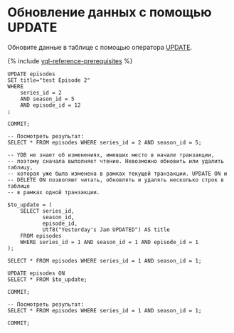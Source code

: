 # Обновление данных с помощью UPDATE

Обновите данные в таблице с помощью оператора [UPDATE](../../yql/reference/syntax/update.md).

{% include [yql-reference-prerequisites](_includes/yql_tutorial_prerequisites.md) %}

```yql
UPDATE episodes
SET title="test Episode 2"
WHERE
    series_id = 2
    AND season_id = 5
    AND episode_id = 12
;

COMMIT;

-- Посмотреть результат:
SELECT * FROM episodes WHERE series_id = 2 AND season_id = 5;

-- YDB не знает об изменениях, имевших место в начале транзакции,
-- поэтому сначала выполняет чтение. Невозможно обновить или удалить таблицу,
-- которая уже была изменена в рамках текущей транзакции. UPDATE ON и
-- DELETE ON позволяют читать, обновлять и удалять несколько строк в таблице
-- в рамках одной транзакции.

$to_update = (
    SELECT series_id,
           season_id,
           episode_id,
           Utf8("Yesterday's Jam UPDATED") AS title
    FROM episodes
    WHERE series_id = 1 AND season_id = 1 AND episode_id = 1
);

SELECT * FROM episodes WHERE series_id = 1 AND season_id = 1;

UPDATE episodes ON
SELECT * FROM $to_update;

COMMIT;

-- Посмотреть результат:
SELECT * FROM episodes WHERE series_id = 1 AND season_id = 1;

COMMIT;
```
